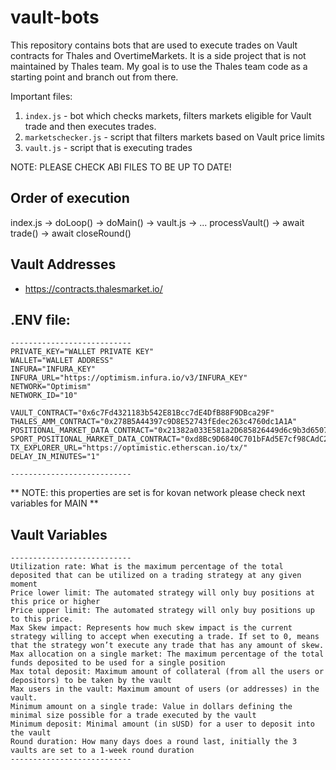 # vault-bots

This repository contains bots that are used to execute trades on Vault contracts for Thales and OvertimeMarkets. It is a side project that is not maintained by Thales team. My goal is to use the Thales team code as a starting point and branch out from there.

Important files:

1. `index.js` - bot which checks markets, filters markets eligible for Vault trade and then executes trades.
2. `marketschecker.js` - script that filters markets based on Vault price limits
3. `vault.js` - script that is executing trades

NOTE: PLEASE CHECK ABI FILES TO BE UP TO DATE!

## Order of execution

index.js -> doLoop() -> doMain() -> vault.js -> ...
processVault() -> await trade() -> await closeRound()

## Vault Addresses

- https://contracts.thalesmarket.io/

## .ENV file:

```
---------------------------
PRIVATE_KEY="WALLET PRIVATE KEY"
WALLET="WALLET ADDRESS"
INFURA="INFURA_KEY"
INFURA_URL="https://optimism.infura.io/v3/INFURA_KEY"
NETWORK="Optimism"
NETWORK_ID="10"

VAULT_CONTRACT="0x6c7Fd4321183b542E81Bcc7dE4DfB88F9DBca29F"
THALES_AMM_CONTRACT="0x278B5A44397c9D8E52743fEdec263c4760dc1A1A"
POSITIONAL_MARKET_DATA_CONTRACT="0x21382a033E581a2D685826449d6c9b3d6507e23C"
SPORT_POSITIONAL_MARKET_DATA_CONTRACT="0xd8Bc9D6840C701bFAd5E7cf98CAdC2ee637c0701"
TX_EXPLORER_URL="https://optimistic.etherscan.io/tx/"
DELAY_IN_MINUTES="1"

---------------------------
```

** NOTE: this properties are set is for kovan network please check next variables for MAIN **

## Vault Variables

```
---------------------------
Utilization rate: What is the maximum percentage of the total deposited that can be utilized on a trading strategy at any given moment
Price lower limit: The automated strategy will only buy positions at this price or higher
Price upper limit: The automated strategy will only buy positions up to this price.
Max Skew impact: Represents how much skew impact is the current strategy willing to accept when executing a trade. If set to 0, means that the strategy won’t execute any trade that has any amount of skew.
Max allocation on a single market: The maximum percentage of the total funds deposited to be used for a single position
Max total deposit: Maximum amount of collateral (from all the users or depositors) to be taken by the vault
Max users in the vault: Maximum amount of users (or addresses) in the vault.
Minimum amount on a single trade: Value in dollars defining the minimal size possible for a trade executed by the vault
Minimum deposit: Minimal amount (in sUSD) for a user to deposit into the vault
Round duration: How many days does a round last, initially the 3 vaults are set to a 1-week round duration
---------------------------
```
